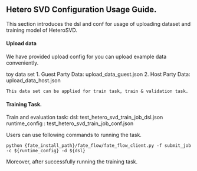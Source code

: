## Hetero SVD Configuration Usage Guide.

This section introduces the dsl and conf for usage of uploading dataset and training model of HeteroSVD.

#### Upload data

We have provided upload config for you can upload example data conveniently.

toy data set
    1. Guest Party Data: upload_data_guest.json
    2. Host Party Data: upload_data_host.json

    This data set can be applied for train task, train & validation task.

#### Training Task.

Train and evaluation task:
    dsl: test_hetero_svd_train_job_dsl.json
    runtime_config : test_hetero_svd_train_job_conf.json

Users can use following commands to running the task.

    python {fate_install_path}/fate_flow/fate_flow_client.py -f submit_job -c ${runtime_config} -d ${dsl}

Moreover, after successfully running the training task.